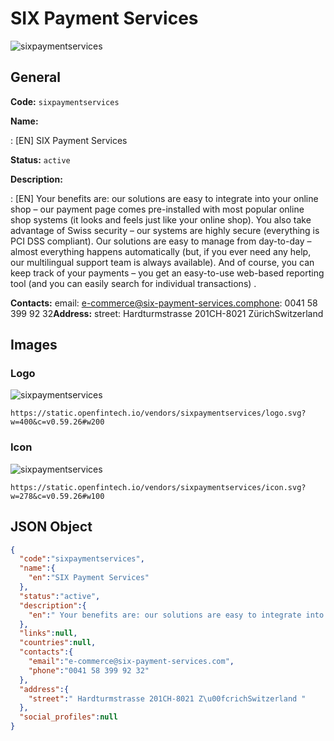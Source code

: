
# SIX Payment Services 
![sixpaymentservices](https://static.openfintech.io/vendors/sixpaymentservices/logo.svg?w=400&c=v0.59.26#w200)  

## General 
 
**Code:** `sixpaymentservices` 
 
**Name:** 
 
:	[EN] SIX Payment Services 
 
**Status:** `active` 
 
**Description:** 
 
: [EN]  Your benefits are: our solutions are easy to integrate into your online shop – our payment page comes pre-installed with most popular online shop systems (it looks and feels just like your online shop). You also take advantage of Swiss security – our systems are highly secure (everything is PCI DSS compliant). Our solutions are easy to manage from day-to-day – almost everything happens automatically (but, if you ever need any help, our multilingual support team is always available). And of course, you can keep track of your payments – you get an easy-to-use web-based reporting tool (and you can easily search for individual transactions) .  
 
**Contacts:** 
email: e-commerce@six-payment-services.comphone: 0041 58 399 92 32**Address:** 
street:  Hardturmstrasse 201CH-8021 ZürichSwitzerland  

## Images 

### Logo 
 
![sixpaymentservices](https://static.openfintech.io/vendors/sixpaymentservices/logo.svg?w=400&c=v0.59.26#w200)  

```
https://static.openfintech.io/vendors/sixpaymentservices/logo.svg?w=400&c=v0.59.26#w200
```  

### Icon 
 
![sixpaymentservices](https://static.openfintech.io/vendors/sixpaymentservices/icon.svg?w=278&c=v0.59.26#w100)  

```
https://static.openfintech.io/vendors/sixpaymentservices/icon.svg?w=278&c=v0.59.26#w100
```  

## JSON Object 

```json
{
  "code":"sixpaymentservices",
  "name":{
    "en":"SIX Payment Services"
  },
  "status":"active",
  "description":{
    "en":" Your benefits are: our solutions are easy to integrate into your online shop \u2013 our payment page comes pre-installed with most popular online shop systems (it looks and feels just like your online shop). You also take advantage of Swiss security \u2013 our systems are highly secure (everything is PCI DSS compliant). Our solutions are easy\u00a0to manage from day-to-day \u2013 almost everything happens automatically (but, if you ever need any help, our multilingual support team is always available). And of course, you can keep track of your payments \u2013 you get an easy-to-use web-based reporting tool (and you can easily search for individual transactions) . "
  },
  "links":null,
  "countries":null,
  "contacts":{
    "email":"e-commerce@six-payment-services.com",
    "phone":"0041 58 399 92 32"
  },
  "address":{
    "street":" Hardturmstrasse 201CH-8021 Z\u00fcrichSwitzerland "
  },
  "social_profiles":null
}
```  
